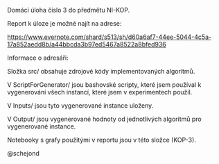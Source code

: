 Domácí úloha číslo 3 do předmětu NI-KOP.


Report k úloze je možné najít na adrese:

https://www.evernote.com/shard/s513/sh/d60a6af7-44ee-5044-4c5a-17a852aedd8b/a44bbcda3b97ed5467a8522a8bfed936


Informace o adresáři:

Složka src/ obsahuje zdrojové kódy implementovaných algoritmů.

V ScriptForGenerator/ jsou bashovské scripty, které jsem používal k vygenerování všech instancí, které jsem v experimentech použil.

V Inputs/ jsou tyto vygenerované instance uloženy.

V Output/ jsou vygenerované hodnoty od jednotlivých algoritmů pro vygenerované instance.

Notebooky s grafy použitými v reportu jsou v této složce (KOP-3).


@schejond
